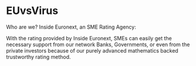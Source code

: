 # EUvsVirus

Who are we?
Inside Euronext, an SME Rating Agency:

With the rating provided by Inside Euronext, SMEs can easily get the necessary support from our network Banks, Governments, or even from the private investors because of our purely advanced mathematics backed trustworthy rating method.
